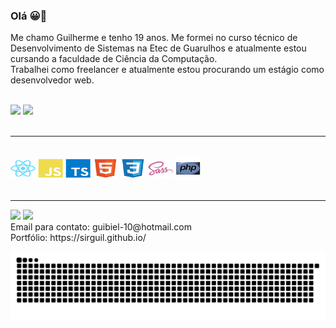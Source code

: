 ### Olá :grinning:👋
Me chamo Guilherme e tenho 19 anos. Me formei no curso técnico de Desenvolvimento de Sistemas na Etec de Guarulhos e atualmente estou cursando a faculdade de Ciência da Computação. <br/>
Trabalhei como freelancer e atualmente estou procurando um estágio como desenvolvedor web.<br/><br/>
<div style="display: inline_block">
  <img height="180em" src="https://github-readme-stats.vercel.app/api?username=SirGuiL&show_icons=true&theme=midnight-purple&include_all_commits=true&count_private=true"/>
  <img height="180em" src="https://github-readme-stats.vercel.app/api/top-langs/?username=SirGuiL&layout=compact&langs_count=7&theme=midnight-purple"/>
</div><br/><hr>
<div style="display: inline_block"><br>
  <img align="center" alt="ReactJS" height="30" width="40" src="https://raw.githubusercontent.com/devicons/devicon/master/icons/react/react-original.svg">
  <img align="center" alt="JavaScript" height="30" width="40" src="https://raw.githubusercontent.com/devicons/devicon/master/icons/javascript/javascript-plain.svg">
  <img align="center" alt="TypeScript" height="30" width="40" src="https://raw.githubusercontent.com/devicons/devicon/master/icons/typescript/typescript-plain.svg">
  <img align="center" alt="HTML" height="30" width="40" src="https://raw.githubusercontent.com/devicons/devicon/master/icons/html5/html5-original.svg">
  <img align="center" alt="CSS" height="30" width="40" src="https://raw.githubusercontent.com/devicons/devicon/master/icons/css3/css3-original.svg">
  <img align="center" alt="HTML" height="30" width="40" src="https://raw.githubusercontent.com/devicons/devicon/master/icons/sass/sass-original.svg">
  <img align="center" alt="HTML" height="40" width="40" src="https://raw.githubusercontent.com/devicons/devicon/master/icons/php/php-original.svg">
</div><br/><hr>
  <a href="https://www.instagram.com/sir_guil_21/" target="_blank"><img src="https://img.shields.io/badge/Instagram-E4405F?style=for-the-badge&logo=instagram&logoColor=white&color=833ab4" target="_blank"></a>
  <a href="https://www.linkedin.com/in/guilherme-lima-de-souza-5422991b5/" target="_blank"><img src="https://img.shields.io/badge/-LinkedIn-%230077B5?style=for-the-badge&logo=linkedin&logoColor=white" target="_blank"></a><br/>
Email para contato: guibiel-10@hotmail.com <br/>
Portfólio: https://sirguil.github.io/

![Snake animation](https://github.com/SirGuiL/SirGuiL/blob/output/github-contribution-grid-snake.svg)
